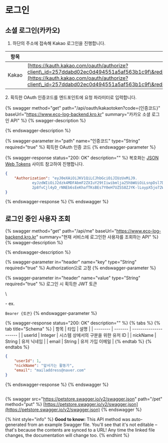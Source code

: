 # 로그인

## 소셜 로그인(카카오)

1. 하단의 주소에 접속해 Kakao 로그인을 진행합니다.

| 항목    | URL                                                                                                                                                                                                                                                                                                        |
| ----- | ---------------------------------------------------------------------------------------------------------------------------------------------------------------------------------------------------------------------------------------------------------------------------------------------------------- |
| Kakao | [https://kauth.kakao.com/oauth/authorize?client\_id=257ddabd02ec0d494551a5af563b1c9f\&redirect\_uri=http://localhost:3000/oauth\&response\_type=code](https://kauth.kakao.com/oauth/authorize?client\_id=257ddabd02ec0d494551a5af563b1c9f\&redirect\_uri=http://localhost:3000/oauth\&response\_type=code) |

2\. 획득한 OAuth 인증코드를 엔드포인트에 요청 파라미터로 입력합니다.

{% swagger method="get" path="/api/oauth/kakaotoken?code={인증코드}" baseUrl="https://www.eco-log-backend.kro.kr" summary="카카오 소셜 로그인 API" %}
{% swagger-description %}

{% endswagger-description %}

{% swagger-parameter in="path" name="인증코드" type="String" required="true" %}
획득한 OAuth 인증 코드
{% endswagger-parameter %}

{% swagger-response status="200: OK" description="" %}
복호화는 [JSON Web Tokens](https://jwt.io/) 사이트 참고하여 진행합니다.

```json
{
	"Authorization": "eyJ0eXAiOiJKV1QiLCJhbGciOiJIUzUxMiJ9.
			eyJzdWIiOiJ2dzk4MDFAbmF2ZXIuY29tIiwibmlja25hbWUiOiLsnpDsl7DsuZztmZTsoIHsnbgg7Zmc64-Z6rCAIiwiaWQiOjEsImV4cCI6MTY2NDY5NjA5M30.
			2p8fvCjl4yD_rNNEb6sEeKhafTKsBEs7Y0eH7UZSS8ZJYK-lLoypX5jo72WD9F2-uVLLT0icMIAuV59ivcSTA"
}
```
{% endswagger-response %}
{% endswagger %}

## 로그인 중인 사용자 조회

{% swagger method="get" path="/api/me" baseUrl="https://www.eco-log-backend.kro.kr" summary="현재 서비스에 로그인한 사용자를 조회하는 API" %}
{% swagger-description %}

{% endswagger-description %}

{% swagger-parameter in="header" name="key" type="String" required="true" %}
Authorization으로 고정
{% endswagger-parameter %}

{% swagger-parameter in="header" name="value" type="String" required="true" %}
로그인 시 획득한 JWT 토큰

\


\- ex. 

`Bearer {토큰}`
{% endswagger-parameter %}

{% swagger-response status="200: OK" description="" %}
{% tabs %}
{% tab title="Schema" %}
| 항목       | 타입      | 설명                    |
| -------- | ------- | --------------------- |
| userId   | Integer | 시스템 상에서의 구분을 위한 유저 ID |
| nickName | String  | 유저 닉네임                |
| email    | String  | 유저 가입 이메일             |
{% endtab %}
{% endtabs %}

```json
{
	"userId": 1,
	"nickName": "앞서가는 활동가",
	"email": "mailaddress@naver.com"
}
```
{% endswagger-response %}
{% endswagger %}

##

##

{% swagger src="https://petstore.swagger.io/v2/swagger.json" path="/pet" method="put" %}
[https://petstore.swagger.io/v2/swagger.json](https://petstore.swagger.io/v2/swagger.json)
{% endswagger %}

{% hint style="info" %}
**Good to know:** This API method was auto-generated from an example Swagger file. You'll see that it's not editable – that's because the contents are synced to a URL! Any time the linked file changes, the documentation will change too.
{% endhint %}
